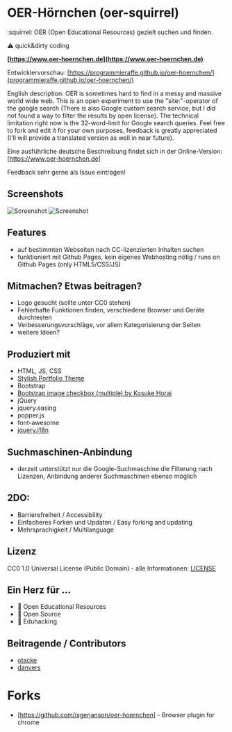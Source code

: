 # OER-Hörnchen (oer-squirrel)
:squirrel: OER (Open Educational Resources) gezielt suchen und finden.

:warning: quick&dirty coding

__[https://www.oer-hoernchen.de](https://www.oer-hoernchen.de)__

Entwicklervorschau: [https://programmieraffe.github.io/oer-hoernchen/](programmieraffe.github.io/oer-hoernchen/)

English description: OER is sometimes hard to find in a messy and massive world wide web. This is an open experiment to use the "site:"-operator of the google search (There is also Google custom search service, but I did not found a way to filter the results by open license). The technical limitation right now is the 32-word-limit for Google search queries. Feel free to fork and edit it for your own purposes, feedback is greatly appreciated (I'll will provide a translated version as well in near future).

Eine ausführliche deutsche Beschreibung findet sich in der Online-Version: [https://www.oer-hoernchen.de]

Feedback sehr gerne als Issue eintragen!

## Screenshots

![Screenshot](img/screenshot1.png)
![Screenshot](img/screenshot2.png)

## Features
- auf bestimmten Webseiten nach CC-lizenzierten Inhalten suchen
- funktioniert mit Github Pages, kein eigenes Webhosting nötig / runs on Github Pages (only HTML5/CSS/JS)

## Mitmachen? Etwas beitragen?

- Logo gesucht (sollte unter CC0 stehen) 
- Fehlerhafte Funktionen finden, verschiedene Browser und Geräte durchtesten
- Verbesserungsvorschläge, vor allem Kategorisierung der Seiten
- weitere Ideen?

## Produziert mit

- HTML, JS, CSS
- [Stylish Portfolio Theme](https://github.com/BlackrockDigital/startbootstrap-stylish-portfolio)
- Bootstrap
- [Bootstrap image checkbox (multiple) by Kosuke Horai](https://codepen.io/kosukehorai/pen/pRwKjg)
- jQuery
- jquery.easing
- popper.js
- font-awesome
- [jquery.i18n](https://github.com/wikimedia/jquery.i18n)

## Suchmaschinen-Anbindung
- derzeit unterstützt nur die Google-Suchmaschine die Filterung nach Lizenzen, Anbindung anderer Suchmaschinen ebenso möglich 

## 2DO:
- Barrierefreiheit / Accessibility
- Einfacheres Forken und Updaten / Easy forking and updating
- Mehrsprachigkeit / Multilanguage

## Lizenz

CC0 1.0 Universal License (Public Domain) - alle Informationen: [LICENSE](https://github.com/programmieraffe/oer-hoernchen/blob/gh-pages/LICENSE)

## Ein Herz für ...
- :green_heart: Open Educational Resources
- :green_heart: Open Source
- :green_heart: Eduhacking

## Beitragende / Contributors
- [otacke](https://github.com/otacke)
- [danvers](https://github.com/danvers)

# Forks
- [https://github.com/isgerjanson/oer-hoernchen] - Browser plugin for chrome

